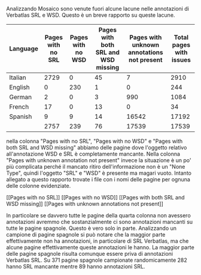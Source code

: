 Analizzando Mosaico sono venute fuori alcune lacune nelle annotazioni di Verbatlas SRL e WSD.
Questo è un breve rapporto su queste lacune.

| Language | Pages with no SRL | Pages with no WSD | Pages with both SRL and WSD missing | Pages with unknown annotations not present | Total pages with issues |
| -------- | ----------------- | ----------------- | ----------------------------------- | ------------------------------------------ | ----------------------- |
| Italian  | 2729              | 0                 | 45                                  | 7                                          | 2910                    |
| English  | 0                 | 230               | 1                                   | 0                                          | 244                     |
| German   | 2                 | 0                 | 3                                   | 990                                        | 1084                    |
| French   | 17                | 0                 | 13                                  | 0                                          | 34                      |
| Spanish  | 9                 | 9                 | 14                                  | 16542                                      | 17192                   |
|          | 2757              | 239               | 76                                  | 17539                                      | 17539                   |
nella colonna "Pages with no SRL", "Pages with no WSD" e "Pages with both SRL and WSD missing" abbiamo delle pagine dove l'oggetto relativo all'annotazione WSD e SRL è completamente mancante. Nella colonna "Pages with unknown annotation not present" invece la situazione è un po' più complicata perché il mancato ritiro dell'informazione non è un "None Type", quindi l'oggetto "SRL" e "WSD" è presente ma magari vuoto.
Intanto allegato a questo rapporto trovate i file con i nomi delle pagine per ognuna delle colonne evidenziate.

[[Pages with no SRL]]
[[Pages with no WSD]]
[[Pages with both SRL and WSD missing]]
[[Pages with unknown annotations not present]]

In particolare se davvero tutte le pagine della quarta colonna non avessero annotazioni avremmo che sostanzialmente ci sono annotazioni mancanti su tutte le pagine spagnole.
Questo è vero solo in parte.
Analizzando un campione di pagine spagnole si può notare che la maggior parte effettivamente non ha annotazioni, in particolare di SRL Verbatlas, ma che alcune pagine effettivamente queste annotazioni le hanno.
La maggior parte delle pagine spagnole risulta comunque essere priva di annotazioni Verbatlas SRL.
Su 371 pagine spagnole campionate randomicamente 282 hanno SRL mancante mentre 89 hanno annotazioni SRL.